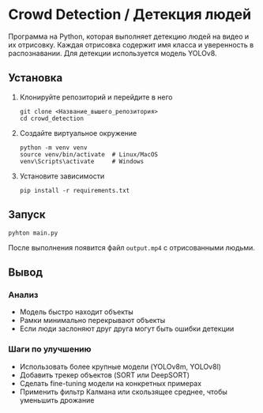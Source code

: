 # Crowd Detection / Детекция людей

Программа на Python, которая выполняет детекцию людей на видео и их отрисовку. Каждая отрисовка содержит имя класса и уверенность в распознавании. Для детекции используется модель YOLOv8.

## Установка

1. Клонируйте репозиторий и перейдите в него
   ```
   git clone <Название_вышего_репозитория>
   cd crowd_detection
   ```
2. Создайте виртуальное окружение
   ``` 
   python -m venv venv
   source venv/bin/activate  # Linux/MacOS
   venv\Scripts\activate     # Windows
   ```
3. Установите зависимости
   ```
   pip install -r requirements.txt
   ```

## Запуск
  ```
  pyhton main.py
  ```
После выполнения появится файл `output.mp4` с отрисованными людьми.

## Вывод

### Анализ

- Модель быстро находит объекты
- Рамки минимально перекрывают объекты
- Если люди заслоняют друг друга могут быть ошибки детекции

### Шаги по улучшению

- Использовать более крупные модели (YOLOv8m, YOLOv8l)
- Добавить трекер объектов (SORT или DeepSORT)
- Сделать fine-tuning модели на конкретных примерах
- Применить фильтр Калмана или скользящее среднее, чтобы уменьшить дрожание
